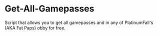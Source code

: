 # Get-All-Gamepasses
Script that allows you to get all gamepasses and in any of PlatinumFall's (AKA Fat Paps) obby for free.
